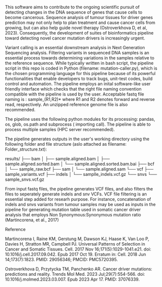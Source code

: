 This software aims to contribute to the ongoing scientific pursuit of detecting changes in the DNA sequence of genes that cause cells to become cancerous. 
Sequence analysis of tumour tissues for driver genes prediction may not only help to plan treatment and cause cancer cells from growing, but can also help guide novel therapy (Ostroverkhova D, et al, 2023). 
Consequently, the development of suites of bioinformatics pipeline toward detecting novel cancer mutation drivers is increasingly urgent.

Variant calling is an essential downstream analysis in Next Generation Sequencing analysis. Filtering variants in sequenced DNA samples is an essential process towards determining variations in the samples relative to the reference sequence. While typically written in bash script, the pipeline script in this repo is coded in Python (filename: mutation-caller.py), which is the chosen programming language for this pipeline because of its powerful functionalities that enable developers to track bugs, unit-test codes, build control and automation. The pipeline employs an inital software-like user friendly interface which checks that the right file naming convention compatible with the pipeline is used by the user. Acceptable fastq file naming is : sample_(R1,R2)* where R1 and R2 denotes forward and reverse read, respectively. An unzipped reference genome file is also recommended.

The pipeline uses the following python modules for its processing: pandas, os, glob, os.path and subprocess ( importing call). The pipeline is able to process multiple samples (HPC server recommended).

The pipeline generates outputs in the user's working directory using the following folder and file structure (aslo attached as filename: Folder_structure.txt):

results/ ├── bam │   ├── sample.aligned.bam │   ├── sample.aligned.sorted.bam │   └── sample.aligned.sorted.bam.bai ├── bcf │   └── sample_raw.bcf ├── sam │   └── sample.aligned.sam └── vcf ├── sample_variants.vcf ├── indels │   └── samplle_indels.vcf.gz └── snvs └── sample_snvs.vcf.gz

From input fastq files, the pipeline generates VCF files, and also filters the files to seperately generate indels and snv VCFs. VCF file filtering is an essential step added for researh purpose. For instance, concatenation of indels and snvs variants from tumour samples may be used as inputs in the pipeline for generating mutation table used in somatic cancer driver analysis that employs Non Synonymous:Synonymous mutation ratio (Martincorena, et al., 2017)

Reference

Martincorena I, Raine KM, Gerstung M, Dawson KJ, Haase K, Van Loo P, Davies H, Stratton MR, Campbell PJ. Universal Patterns of Selection in Cancer and Somatic Tissues. Cell. 2017 Nov 16;171(5):1029-1041.e21. doi: 10.1016/j.cell.2017.09.042. Epub 2017 Oct 19. Erratum in: Cell. 2018 Jun 14;173(7):1823. PMID: 29056346; PMCID: PMC5720395.

Ostroverkhova D, Przytycka TM, Panchenko AR. Cancer driver mutations: predictions and reality. Trends Mol Med. 2023 Jul;29(7):554-566. doi: 10.1016/j.molmed.2023.03.007. Epub 2023 Apr 17. PMID: 37076339.
